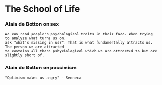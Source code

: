 # The School of Life

### Alain de Botton on sex
```
We can read people's psychological traits in their face. When trying to analyze what turns us on, 
ask "what's missing in us?". That is what fundamentally attracts us. The person we are attracted 
to contains all those pshychological which we are attracted to but are slightly short of.
```

### Alain de Botton on pessimism
```
"Optimism makes us angry" - Senneca
```
